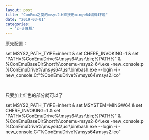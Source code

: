 ```yaml
---
layout: post
title: "ConEmu之类的msys2上直接用mingw64编译环境"
date: "2019-03-01"
categories: 
  - "c-计算机"
---
```


原先配置：

set MSYS2\_PATH\_TYPE=inherit & set CHERE\_INVOKING=1 & set "PATH=%ConEmuDrive%\\msys64\\usr\\bin;%PATH%" & %ConEmuBaseDirShort%\\conemu-msys2-64.exe -new\_console:p %ConEmuDrive%\\msys64\\usr\\bin\\bash.exe --login -i -new\_console:C:"%ConEmuDrive%\\msys64\\msys2.ico"

 

只要加上红色的部分就可以了

set MSYS2\_PATH\_TYPE=inherit & set MSYSTEM=MINGW64 & set CHERE\_INVOKING=1 & set "PATH=%ConEmuDrive%\\msys64\\usr\\bin;%PATH%" & %ConEmuBaseDirShort%\\conemu-msys2-64.exe -new\_console:p %ConEmuDrive%\\msys64\\usr\\bin\\bash.exe --login -i -new\_console:C:"%ConEmuDrive%\\msys64\\msys2.ico"
